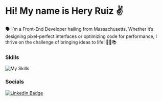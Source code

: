 Hi! My name is Hery Ruiz ✌️
========================================================================================================================================

🗣️ I’m a Front-End Developer hailing from Massachusetts. Whether it’s designing pixel-perfect interfaces or optimizing code for performance, I thrive on the challenge of bringing ideas to life! 🌟🌱📚
<br/>

### Skills
![My Skills](https://skillicons.dev/icons?i=html,css,js,ts,react,bootstrap,tailwind)
<br/>

### Socials

<div id="badges">
  <a href="https://www.linkedin.com/in/heryruizdev/">
    <img src="https://img.shields.io/badge/LinkedIn-blue?style=for-the-badge&logo=linkedin&logoColor=white" alt="LinkedIn Badge"/>
  </a>
</div>

